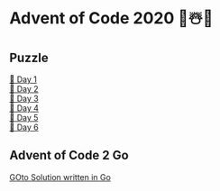 # Advent of Code 2020 🎄☃️🎁

## Puzzle
[📝 Day 1](https://adventofcode.com/2020/day/1)\
[📝 Day 2](https://adventofcode.com/2020/day/2)\
[📝 Day 3](https://adventofcode.com/2020/day/3)\
[📝 Day 4](https://adventofcode.com/2020/day/4)\
[📝 Day 5](https://adventofcode.com/2020/day/5)\
[📝 Day 6](https://adventofcode.com/2020/day/6)

## Advent of Code 2 Go
[GOto Solution written in Go](https://github.com/LeToni/AdventOfCode2Go)

